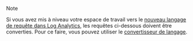 >[!NOTE]
> Si vous avez mis à niveau votre espace de travail vers le [nouveau langage de requête dans Log Analytics](../articles/log-analytics/log-analytics-log-search-upgrade.md), les requêtes ci-dessous doivent être converties. Pour ce faire, vous pouvez utiliser le [convertisseur de langage](../articles/log-analytics/log-analytics-log-search-transition.md#language-converter).